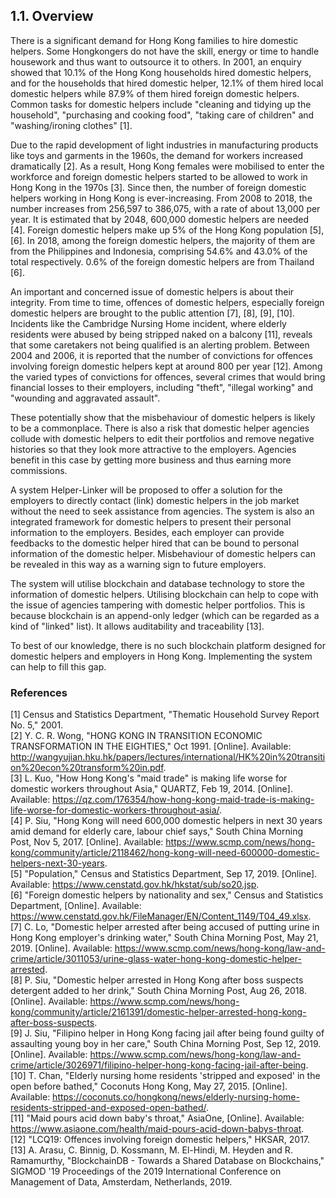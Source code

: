## 1.1. Overview

There is a significant demand for Hong Kong families to hire domestic helpers.
Some Hongkongers do not have the skill, energy or time to handle housework and thus want to outsource it to others.
In 2001, an enquiry showed that 10.1% of the Hong Kong households hired domestic helpers, and for the households that hired domestic helper, 12.1% of them hired local domestic helpers while 87.9% of them hired foreign domestic helpers.
Common tasks for domestic helpers include "cleaning and tidying up the household", "purchasing and cooking food", "taking care of children" and "washing/ironing clothes" [1].

Due to the rapid development of light industries in manufacturing products like toys and garments in the 1960s, the demand for workers increased dramatically [2].
As a result, Hong Kong females were mobilised to enter the workforce and foreign domestic helpers started to be allowed to work in Hong Kong in the 1970s [3].
Since then, the number of foreign domestic helpers working in Hong Kong is ever-increasing.
From 2008 to 2018, the number increases from 256,597 to 386,075, with a rate of about 13,000 per year.
It is estimated that by 2048, 600,000 domestic helpers are needed [4].
Foreign domestic helpers make up 5% of the Hong Kong population [5], [6].
In 2018, among the foreign domestic helpers, the majority of them are from the Philippines and Indonesia, comprising 54.6% and 43.0% of the total respectively.
0.6% of the foreign domestic helpers are from Thailand [6].

An important and concerned issue of domestic helpers is about their integrity.
From time to time, offences of domestic helpers, especially foreign domestic helpers are brought to the public attention [7], [8], [9], [10].
Incidents like the Cambridge Nursing Home incident, where elderly residents were abused by being stripped naked on a balcony [11], reveals that some caretakers not being qualified is an alerting problem.
Between 2004 and 2006, it is reported that the number of convictions for offences involving foreign domestic helpers kept at around 800 per year [12].
Among the varied types of convictions for offences, several crimes that would bring financial losses to their employers, including "theft", "illegal working" and "wounding and aggravated assault".

These potentially show that the misbehaviour of domestic helpers is likely to be a commonplace.
There is also a risk that domestic helper agencies collude with domestic helpers to edit their portfolios and remove negative histories so that they look more attractive to the employers.
Agencies benefit in this case by getting more business and thus earning more commissions.

A system Helper-Linker will be proposed to offer a solution for the employers to directly contact (link) domestic helpers in the job market without the need to seek assistance from agencies.
The system is also an integrated framework for domestic helpers to present their personal information to the employers.
Besides, each employer can provide feedbacks to the domestic helper hired that can be bound to personal information of the domestic helper.
Misbehaviour of domestic helpers can be revealed in this way as a warning sign to future employers.

The system will utilise blockchain and database technology to store the information of domestic helpers.
Utilising blockchain can help to cope with the issue of agencies tampering with domestic helper portfolios.
This is because blockchain is an append-only ledger (which can be regarded as a kind of "linked" list).
It allows auditability and traceability [13].

To best of our knowledge, there is no such blockchain platform designed for domestic helpers and employers in Hong Kong.
Implementing the system can help to fill this gap.

### References

[1] Census and Statistics Department, "Thematic Household Survey Report No. 5," 2001.\
[2] Y. C. R. Wong, "HONG KONG IN TRANSITION ECONOMIC TRANSFORMATION IN THE EIGHTIES," Oct 1991. [Online]. Available: <http://wangyujian.hku.hk/papers/lectures/international/HK%20in%20transition%20econ%20transform%20in.pdf>.\
[3] L. Kuo, "How Hong Kong's "maid trade" is making life worse for domestic workers throughout Asia," QUARTZ, Feb 19, 2014. [Online]. Available: <https://qz.com/176354/how-hong-kong-maid-trade-is-making-life-worse-for-domestic-workers-throughout-asia/>.\
[4] P. Siu, "Hong Kong will need 600,000 domestic helpers in next 30 years amid demand for elderly care, labour chief says," South China Morning Post, Nov 5, 2017. [Online]. Available: <https://www.scmp.com/news/hong-kong/community/article/2118462/hong-kong-will-need-600000-domestic-helpers-next-30-years>.\
[5] "Population," Census and Statistics Department, Sep 17, 2019. [Online]. Available: <https://www.censtatd.gov.hk/hkstat/sub/so20.jsp>.\
[6] "Foreign domestic helpers by nationality and sex," Census and Statistics Department, [Online]. Available: <https://www.censtatd.gov.hk/FileManager/EN/Content_1149/T04_49.xlsx>.\
[7] C. Lo, "Domestic helper arrested after being accused of putting urine in Hong Kong employer's drinking water," South China Morning Post, May 21, 2019. [Online]. Available: <https://www.scmp.com/news/hong-kong/law-and-crime/article/3011053/urine-glass-water-hong-kong-domestic-helper-arrested>.\
[8] P. Siu, "Domestic helper arrested in Hong Kong after boss suspects detergent added to her drink," South China Morning Post, Aug 26, 2018. [Online]. Available: <https://www.scmp.com/news/hong-kong/community/article/2161391/domestic-helper-arrested-hong-kong-after-boss-suspects>.\
[9] J. Siu, "Filipino helper in Hong Kong facing jail after being found guilty of assaulting young boy in her care," South China Morning Post, Sep 12, 2019. [Online]. Available: <https://www.scmp.com/news/hong-kong/law-and-crime/article/3026971/filipino-helper-hong-kong-facing-jail-after-being>.\
[10] T. Chan, "Elderly nursing home residents 'stripped and exposed' in the open before bathed," Coconuts Hong Kong, May 27, 2015. [Online]. Available: <https://coconuts.co/hongkong/news/elderly-nursing-home-residents-stripped-and-exposed-open-bathed/>.\
[11] "Maid pours acid down baby's throat," AsiaOne, [Online]. Available: <https://www.asiaone.com/health/maid-pours-acid-down-babys-throat>.\
[12] "LCQ19: Offences involving foreign domestic helpers," HKSAR, 2017.\
[13] A. Arasu, C. Binnig, D. Kossmann, M. El-Hindi, M. Heyden and R. Ramamurthy, "BlockchainDB - Towards a Shared Database on Blockchains," SIGMOD '19 Proceedings of the 2019 International Conference on Management of Data, Amsterdam, Netherlands, 2019.
